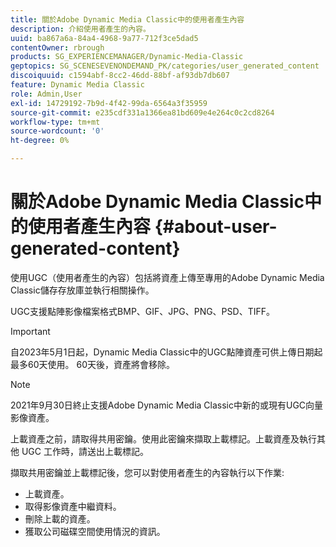 ```yaml
---
title: 關於Adobe Dynamic Media Classic中的使用者產生內容
description: 介紹使用者產生的內容。
uuid: ba867a6a-84a4-4968-9a77-712f3ce5dad5
contentOwner: rbrough
products: SG_EXPERIENCEMANAGER/Dynamic-Media-Classic
geptopics: SG_SCENESEVENONDEMAND_PK/categories/user_generated_content
discoiquuid: c1594abf-8cc2-46dd-88bf-af93db7db607
feature: Dynamic Media Classic
role: Admin,User
exl-id: 14729192-7b9d-4f42-99da-6564a3f35959
source-git-commit: e235cdf331a1366ea81bd609e4e264c0c2cd8264
workflow-type: tm+mt
source-wordcount: '0'
ht-degree: 0%

---
```


# 關於Adobe Dynamic Media Classic中的使用者產生內容 {#about-user-generated-content}

使用UGC（使用者產生的內容）包括將資產上傳至專用的Adobe Dynamic Media Classic儲存存放庫並執行相關操作。

UGC支援點陣影像檔案格式BMP、GIF、JPG、PNG、PSD、TIFF。

>[!IMPORTANT]
>
>自2023年5月1日起，Dynamic Media Classic中的UGC點陣資產可供上傳日期起最多60天使用。 60天後，資產將會移除。

<!-- * Vector: AI, EPS (EPS files from Adobe Illustrator 2018 are not supported), PDF (only when the PDF file is previously opened and saved in Adobe Illustrator CS6) -->

>[!NOTE]
>
>2021年9月30日終止支援Adobe Dynamic Media Classic中新的或現有UGC向量影像資產。

上載資產之前，請取得共用密鑰。使用此密鑰來擷取上載標記。上載資產及執行其他 UGC 工作時，請送出上載標記。

擷取共用密鑰並上載標記後，您可以對使用者產生的內容執行以下作業:

* 上載資產。
* 取得影像資產中繼資料。
* 刪除上載的資產。
* 獲取公司磁碟空間使用情況的資訊。

